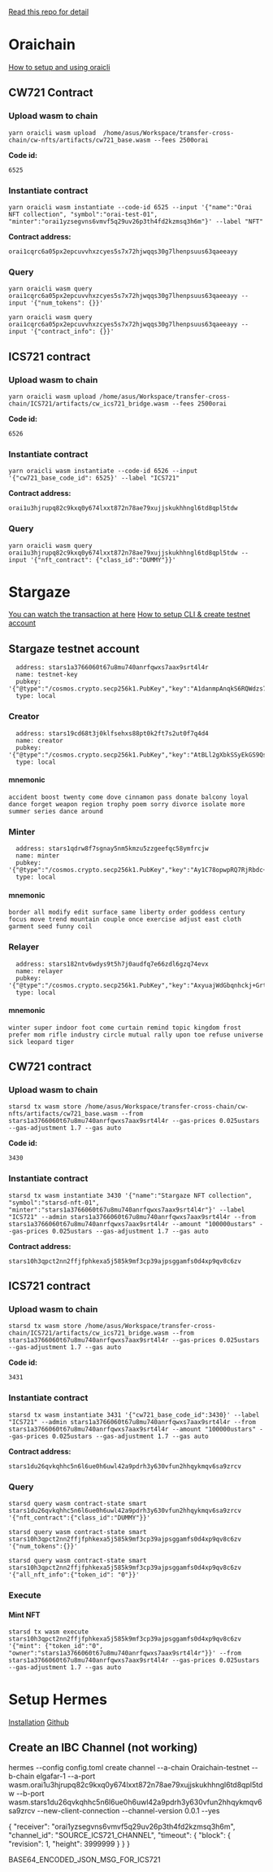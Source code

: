 [Read this repo for detail](https://github.com/arkprotocol/ics721-tools/tree/main)

# Oraichain

[How to setup and using oraicli](https://github.com/hien-p/Oraichain101)

## CW721 Contract

### Upload wasm to chain

```
yarn oraicli wasm upload  /home/asus/Workspace/transfer-cross-chain/cw-nfts/artifacts/cw721_base.wasm --fees 2500orai
```

<b>Code id:</b>

```
6525
```

### Instantiate contract

```
yarn oraicli wasm instantiate --code-id 6525 --input '{"name":"Orai NFT collection", "symbol":"orai-test-01", "minter":"orai1yzsegvns6vmvf5q29uv26p3th4fd2kzmsq3h6m"}' --label "NFT"
```

<b>Contract address:</b>

```
orai1cqrc6a05px2epcuvvhxzcyes5s7x72hjwqqs30g7lhenpsuus63qaeeayy
```

### Query

```
yarn oraicli wasm query orai1cqrc6a05px2epcuvvhxzcyes5s7x72hjwqqs30g7lhenpsuus63qaeeayy --input '{"num_tokens": {}}'
```

```
yarn oraicli wasm query orai1cqrc6a05px2epcuvvhxzcyes5s7x72hjwqqs30g7lhenpsuus63qaeeayy --input '{"contract_info": {}}'
```

## ICS721 contract

### Upload wasm to chain

```
yarn oraicli wasm upload /home/asus/Workspace/transfer-cross-chain/ICS721/artifacts/cw_ics721_bridge.wasm --fees 2500orai
```

<b>Code id:</b>

```
6526
```

### Instantiate contract

```
yarn oraicli wasm instantiate --code-id 6526 --input '{"cw721_base_code_id": 6525}' --label "ICS721"
```

<b>Contract address:</b>

```
orai1u3hjrupq82c9kxq0y674lxxt872n78ae79xujjskukhhngl6td8qpl5tdw
```

### Query

```
yarn oraicli wasm query orai1u3hjrupq82c9kxq0y674lxxt872n78ae79xujjskukhhngl6td8qpl5tdw --input '{"nft_contract": {"class_id":"DUMMY"}}'
```

# Stargaze

[You can watch the transaction at here](https://testnet-explorer.publicawesome.dev/stargaze/tx/6DF2AE9003C1012498E9BE3FEEC1EE84894A1CCA0E2CC08B1D3228093E7FDE87)
[How to setup CLI & create testnet account](https://docs.stargaze.zone/developers/cosmwasm-smart-contracts/testnet)

## Stargaze testnet account
<b></b>
```
  address: stars1a3766060t67u8mu740anrfqwxs7aax9srt4l4r
  name: testnet-key
  pubkey: '{"@type":"/cosmos.crypto.secp256k1.PubKey","key":"A1danmpAnqkS6RQWdzs7NTlL1UWLfo0uZ13MoidP92wg"}'
  type: local
```

### Creator
```
  address: stars19cd68t3j0klfsehxs88pt0k2ft7s2ut0f7q4d4
  name: creator
  pubkey: '{"@type":"/cosmos.crypto.secp256k1.PubKey","key":"AtBLl2gXbkSSyEkGS9QstVQ9t/laHS4Mc/kp8c2mggI0"}'
  type: local
```
#### mnemonic
```
accident boost twenty come dove cinnamon pass donate balcony loyal dance forget weapon region trophy poem sorry divorce isolate more summer series dance around
```

### Minter
```
  address: stars1qdrw8f7sgnay5nm5kmzu5zzgeefqc58ymfrcjw
  name: minter
  pubkey: '{"@type":"/cosmos.crypto.secp256k1.PubKey","key":"Ay1C78opwpRQ7RjRbdc+8JfBX+7u9YvXh4Y5I653tiio"}'
  type: local
```
#### mnemonic
```
border all modify edit surface same liberty order goddess century focus move trend mountain couple once exercise adjust east cloth garment seed funny coil
```

### Relayer
```
  address: stars182ntv6wdys9t5h7j0audfq7e66zdl6gzq74evx
  name: relayer
  pubkey: '{"@type":"/cosmos.crypto.secp256k1.PubKey","key":"AxyuajWdGbqnhckj+GrtxOorqNDbzB8zNJHWxUnPjHdN"}'
  type: local
```
#### mnemonic
```
winter super indoor foot come curtain remind topic kingdom frost prefer mom rifle industry circle mutual rally upon toe refuse universe sick leopard tiger
```




## CW721 contract

### Upload wasm to chain

```
starsd tx wasm store /home/asus/Workspace/transfer-cross-chain/cw-nfts/artifacts/cw721_base.wasm --from stars1a3766060t67u8mu740anrfqwxs7aax9srt4l4r --gas-prices 0.025ustars --gas-adjustment 1.7 --gas auto
```

<b>Code id:</b>

```
3430
```

### Instantiate contract

```
starsd tx wasm instantiate 3430 '{"name":"Stargaze NFT collection", "symbol":"starsd-nft-01", "minter":"stars1a3766060t67u8mu740anrfqwxs7aax9srt4l4r"}' --label "ICS721" --admin stars1a3766060t67u8mu740anrfqwxs7aax9srt4l4r --from stars1a3766060t67u8mu740anrfqwxs7aax9srt4l4r --amount "100000ustars" --gas-prices 0.025ustars --gas-adjustment 1.7 --gas auto
```

<b>Contract address:</b>

```
stars10h3qpct2nn2ffjfphkexa5j585k9mf3cp39ajpsggamfs0d4xp9qv8c6zv
```

## ICS721 contract

### Upload wasm to chain

```
starsd tx wasm store /home/asus/Workspace/transfer-cross-chain/ICS721/artifacts/cw_ics721_bridge.wasm --from stars1a3766060t67u8mu740anrfqwxs7aax9srt4l4r --gas-prices 0.025ustars --gas-adjustment 1.7 --gas auto
```

<b>Code id:</b>

```
3431
```

### Instantiate contract

```
starsd tx wasm instantiate 3431 '{"cw721_base_code_id":3430}' --label "ICS721" --admin stars1a3766060t67u8mu740anrfqwxs7aax9srt4l4r --from stars1a3766060t67u8mu740anrfqwxs7aax9srt4l4r --amount "100000ustars" --gas-prices 0.025ustars --gas-adjustment 1.7 --gas auto
```

<b>Contract address:</b>

```
stars1du26qvkqhhc5n6l6ue0h6uwl42a9pdrh3y630vfun2hhqykmqv6sa9zrcv
```

### Query

```
starsd query wasm contract-state smart stars1du26qvkqhhc5n6l6ue0h6uwl42a9pdrh3y630vfun2hhqykmqv6sa9zrcv '{"nft_contract":{"class_id":"DUMMY"}}'
```

```
starsd query wasm contract-state smart stars10h3qpct2nn2ffjfphkexa5j585k9mf3cp39ajpsggamfs0d4xp9qv8c6zv '{"num_tokens":{}}'
```

```
starsd query wasm contract-state smart stars10h3qpct2nn2ffjfphkexa5j585k9mf3cp39ajpsggamfs0d4xp9qv8c6zv '{"all_nft_info":{"token_id": "0"}}'
```

### Execute

#### Mint NFT

```
starsd tx wasm execute stars10h3qpct2nn2ffjfphkexa5j585k9mf3cp39ajpsggamfs0d4xp9qv8c6zv '{"mint": {"token_id":"0", "owner":"stars1a3766060t67u8mu740anrfqwxs7aax9srt4l4r"}}' --from stars1a3766060t67u8mu740anrfqwxs7aax9srt4l4r --gas-prices 0.025ustars --gas-adjustment 1.7 --gas auto
```

# Setup Hermes
[Installation](https://hermes.informal.systems/quick-start/installation.html)
[Github](https://github.com/informalsystems/hermes)

## Create an IBC Channel (not working)

hermes --config config.toml create channel --a-chain Oraichain-testnet --b-chain elgafar-1 --a-port wasm.orai1u3hjrupq82c9kxq0y674lxxt872n78ae79xujjskukhhngl6td8qpl5tdw --b-port wasm.stars1du26qvkqhhc5n6l6ue0h6uwl42a9pdrh3y630vfun2hhqykmqv6sa9zrcv --new-client-connection --channel-version 0.0.1 --yes

{ "receiver": "orai1yzsegvns6vmvf5q29uv26p3th4fd2kzmsq3h6m", "channel_id": "SOURCE_ICS721_CHANNEL", "timeout": { "block": { "revision": 1, "height": 3999999 } } }

BASE64_ENCODED_JSON_MSG_FOR_ICS721
